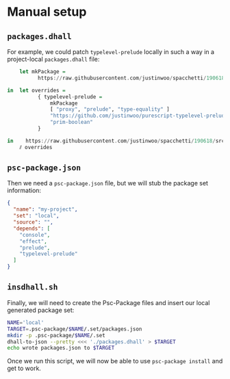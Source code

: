 # Manual setup

## `packages.dhall`

For example, we could patch `typelevel-prelude` locally in such a way in a project-local `packages.dhall` file:

```hs
    let mkPackage =
          https://raw.githubusercontent.com/justinwoo/spacchetti/190618/src/mkPackage.dhall

in  let overrides =
          { typelevel-prelude =
              mkPackage
              [ "proxy", "prelude", "type-equality" ]
              "https://github.com/justinwoo/purescript-typelevel-prelude.git"
              "prim-boolean"
          }

in    https://raw.githubusercontent.com/justinwoo/spacchetti/190618/src/packages.dhall
    ⫽ overrides
```

## `psc-package.json`

Then we need a `psc-package.json` file, but we will stub the package set information:

```json
{
  "name": "my-project",
  "set": "local",
  "source": "",
  "depends": [
    "console",
    "effect",
    "prelude",
    "typelevel-prelude"
  ]
}
```

## `insdhall.sh`

Finally, we will need to create the Psc-Package files and insert our local generated package set:

```sh
NAME='local'
TARGET=.psc-package/$NAME/.set/packages.json
mkdir -p .psc-package/$NAME/.set
dhall-to-json --pretty <<< './packages.dhall' > $TARGET
echo wrote packages.json to $TARGET
```

Once we run this script, we will now be able to use `psc-package install` and get to work.

